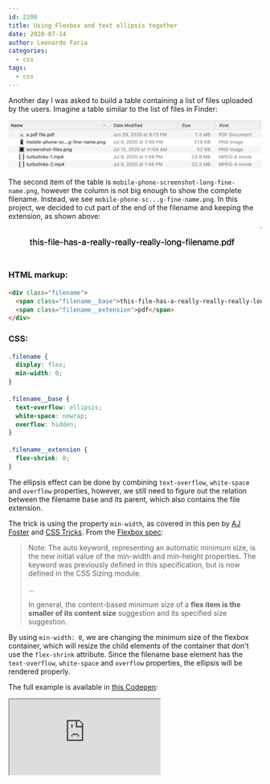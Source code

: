 ```yaml
---
id: 2208
title: Using Flexbox and text ellipsis together
date: 2020-07-14
author: Leonardo Faria
categories:
  - css
tags:
  - css
---
```


Another day I was asked to build a table containing a list of files uploaded by the users. Imagine a table similar to the list of files in Finder:

![Finder](/wp-content/uploads/2020/07/finder.jpg)

The second item of the table is `mobile-phone-screenshot-long-fine-name.png`, however the column is not big enough to show the complete filename. Instead, we see `mobile-phone-sc...g-fine-name.png`. In this project, we decided to cut part of the end of the filename and keeping the extension, as shown above: 

![Finder](/wp-content/uploads/2020/07/filename.gif)

### HTML markup:

```html
<div class="filename">
  <span class="filename__base">this-file-has-a-really-really-really-long-filename.</span>
  <span class="filename__extension">pdf</span>
</div>
```

### CSS: 

```css
.filename {
  display: flex;
  min-width: 0;
}

.filename__base {
  text-overflow: ellipsis;
  white-space: nowrap;
  overflow: hidden;
}

.filename__extension {
  flex-shrink: 0;
}
```

The ellipsis effect can be done by combining `text-overflow`, `white-space` and `overflow` properties, however, we still need to figure out the relation between the filename base and its parent, which also contains the file extension. 

The trick is using the property `min-width`, as covered in this pen by [AJ Foster](https://codepen.io/aj-foster/pen/emBYPW) and [CSS Tricks](https://css-tricks.com/flexbox-truncated-text/). From the [Flexbox spec](https://drafts.csswg.org/css-flexbox/#min-size-auto):

> Note: The auto keyword, representing an automatic minimum size, is the new initial value of the min-width and min-height properties. The keyword was previously defined in this specification, but is now defined in the CSS Sizing module.
>
> ...
>
> In general, the content-based minimum size of a **flex item is the smaller of its content size** suggestion and its specified size suggestion. 

By using `min-width: 0`, we are changing the minimum size of the flexbox container, which will resize the child elements of the container that don't use the `flex-shrink` attribute. Since the filename base element has the `text-overflow`, `white-space` and `overflow` properties, the ellipsis will be rendered properly.

The full example is available in [this Codepen](https://codepen.io/leonardofaria/pen/rNxZJad):

<div class="full-width">
  <iframe src="https://codepen.io/leonardofaria/pen/rNxZJad" class="w-full h-screen"></iframe>
</div>